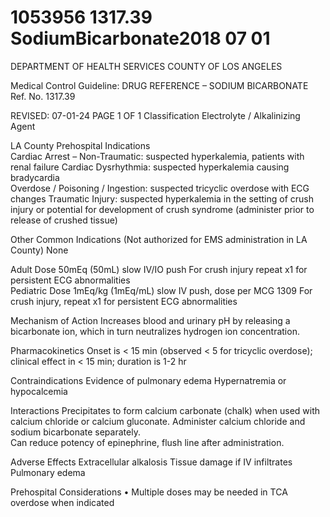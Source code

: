 # 1053956 1317.39 SodiumBicarbonate2018 07 01

DEPARTMENT OF HEALTH SERVICES 
COUNTY OF LOS ANGELES 
 
Medical Control Guideline: DRUG REFERENCE – SODIUM BICARBONATE Ref. No. 1317.39 
 
 
REVISED: 07-01-24                                        PAGE 1 OF 1 
Classification 
 Electrolyte / Alkalinizing Agent 
 
LA County Prehospital Indications  
Cardiac Arrest – Non-Traumatic: suspected hyperkalemia, patients with renal failure 
Cardiac Dysrhythmia: suspected hyperkalemia causing bradycardia  
Overdose / Poisoning / Ingestion: suspected tricyclic overdose with ECG changes 
Traumatic Injury: suspected hyperkalemia in the setting of crush injury or potential for development of crush 
syndrome (administer prior to release of crushed tissue) 
 
Other Common Indications (Not authorized for EMS administration in LA County) 
None 
 
Adult Dose 
50mEq (50mL) slow IV/IO push 
For crush injury repeat x1 for persistent ECG abnormalities  
Pediatric Dose 
1mEq/kg (1mEq/mL) slow IV push, dose per MCG 1309 
For crush injury, repeat x1 for persistent ECG abnormalities 
 
Mechanism of Action 
Increases blood and urinary pH by releasing a bicarbonate ion, which in turn neutralizes hydrogen ion 
concentration. 
 
Pharmacokinetics 
Onset is < 15 min (observed < 5 for tricyclic overdose); clinical effect in < 15 min; duration is 1-2 hr 
 
Contraindications 
Evidence of pulmonary edema 
Hypernatremia or hypocalcemia  
 
Interactions 
Precipitates to form calcium carbonate (chalk) when used with calcium chloride or calcium gluconate. 
Administer calcium chloride and sodium bicarbonate separately.  
Can reduce potency of epinephrine, flush line after administration. 
 
Adverse Effects 
Extracellular alkalosis 
Tissue damage if IV infiltrates 
Pulmonary edema 
 
Prehospital Considerations 
• Multiple doses may be needed in TCA overdose when indicated
